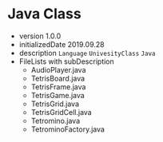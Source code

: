 Java Class
========

* version 1.0.0
* initializedDate 2019.09.28
* description
    `Language` `UnivesityClass` `Java`
* FileLists with subDescription
    * AudioPlayer.java
    * TetrisBoard.java
    * TetrisFrame.java
    * TetrisGame.java
    * TetrisGrid.java
    * TetrisGridCell.java
    * Tetromino.java
    * TetrominoFactory.java
    